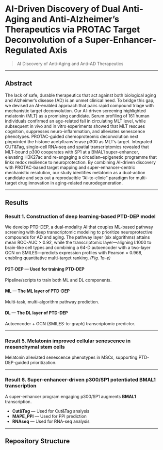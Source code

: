 # AI-Driven Discovery of Dual Anti-Aging and Anti-Alzheimer’s Therapeutics via PROTAC Target Deconvolution of a Super-Enhancer-Regulated Axis

> AI Discovery of Anti-Aging and Anti-AD Therapeutics

---

## Abstract

The lack of safe, durable therapeutics that act against both biological aging and Alzheimer’s disease (AD) is an unmet clinical need. To bridge this gap, we devised an AI-enabled approach that pairs rapid compound triage with mechanistic target deconvolution. Our AI-driven screening highlighted melatonin (MLT) as a promising candidate. Serum profiling of 161 human individuals confirmed an age-related fall in circulating MLT level, while subsequent in vivo and in vitro experiments showed that MLT rescues cognition, suppresses neuro-inflammation, and alleviates senescence phenotypes. PROTAC-guided chemoproteomic deconvolution next pinpointed the histone acetyltransferase p300 as MLT’s target. Integrated CUT&Tag, single-cell RNA-seq and spatial transcriptomics revealed that MLT-bound p300 cooperates with SP1 at a BMAL1 super-enhancer, elevating H3K27ac and re-engaging a circadian–epigenetic programme that links redox resilience to neuroprotection. By combining AI-driven discovery with PROTAC-based target mapping and super-enhancer-centric mechanistic resolution, our study identifies melatonin as a dual-action candidate and sets out a reproducible “AI-to-clinic” paradigm for multi-target drug innovation in aging-related neurodegeneration.

---

## Results

### Result 1. Construction of deep learning-based PTD-DEP model
We develop PTD-DEP, a dual-modality AI that couples ML-based pathway screening with deep transcriptomic modeling to prioritize neuroprotective compounds for AD and aging. The pathway layer (six algorithms) attains mean ROC-AUC > 0.92, while the transcriptomic layer—aligning L1000 to brain-like cell types and combining a 64-D autoencoder with a two-layer GCN on SMILES—predicts expression profiles with Pearson = 0.968, enabling quantitative multi-target ranking. *(Fig. 1a–e)*

#### P2T-DEP — Used for training PTD-DEP  
Pipeline/scripts to train both ML and DL components.

#### ML — The ML layer of PTD-DEP  
Multi-task, multi-algorithm pathway prediction.

#### DL — The DL layer of PTD-DEP  
Autoencoder + GCN (SMILES-to-graph) transcriptomic predictor.

---

### Result 5. Melatonin improved cellular senescence in mesenchymal stem cells
Melatonin alleviated senescence phenotypes in MSCs, supporting PTD-DEP-guided prioritization. 

---

### Result 6. Super-enhancer-driven p300/SP1 potentiated **BMAL1** transcription
A super-enhancer program engaging p300/SP1 augments **BMAL1** transcription. 

- **Cut&Tag** — Used for Cut&Tag analysis  
- **MAPE_PPI** — Used for PPI prediction  
- **RNAseq** — Used for RNA-seq analysis

---

## Repository Structure

